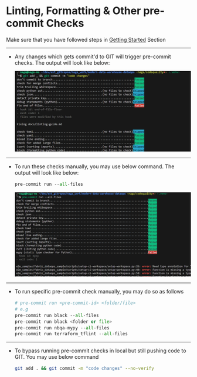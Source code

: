 # Linting, Formatting & Other pre-commit Checks

Make sure that you have followed steps in [Getting Started](../CONTRIBUTING.md#getting-started) Section

---

- Any changes which gets commit'd to GIT will trigger pre-commit checks. The output will look like below:

   ![pre-commit-1](images/pre_commit_1_git_commit.png)

---

- To run these checks manually, you may use below command. The output will look like below:

   ```python
   pre-commit run --all-files
   ```

   ![pre-commit-2](images/pre_commit_2_manual_run.png)  

---

- To run specific pre-commit check manually, you may do so as follows

   ```python
   # pre-commit run <pre-commit-id> <folder/file>
   # e.g
   pre-commit run black --all-files
   pre-commit run black <folder or file>
   pre-commit run nbqa-mypy --all-files
   pre-commit run terraform_tflint --all-files
   ```

---

- To bypass running pre-commit checks in local but still pushing code to GIT. You may use below command

   ```bash
   git add . && git commit -m "code changes" --no-verify
   ```
